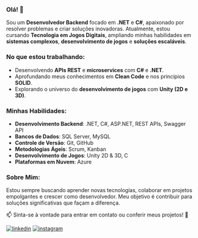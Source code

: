 ### Olá! 👋  
Sou um **Desenvolvedor Backend** focado em **.NET** e **C#**, apaixonado por resolver problemas e criar soluções inovadoras. Atualmente, estou cursando **Tecnologia em Jogos Digitais**, ampliando minhas habilidades em **sistemas complexos**, **desenvolvimento de jogos** e **soluções escaláveis**.  

### No que estou trabalhando:  
- Desenvolvendo **APIs REST** e **microservices** com **C#** e **.NET**.  
- Aprofundando meus conhecimentos em **Clean Code** e nos princípios **SOLID**.  
- Explorando o universo do **desenvolvimento de jogos** com **Unity (2D e 3D)**.  

### Minhas Habilidades:  
- **Desenvolvimento Backend**: .NET, C#, ASP.NET, REST APIs, Swagger API  
- **Bancos de Dados**: SQL Server, MySQL  
- **Controle de Versão**: Git, GitHub  
- **Metodologias Ágeis**: Scrum, Kanban  
- **Desenvolvimento de Jogos**: Unity 2D & 3D, C  
- **Plataformas em Nuvem**: Azure  

### Sobre Mim:  
Estou sempre buscando aprender novas tecnologias, colaborar em projetos empolgantes e crescer como desenvolvedor. Meu objetivo é contribuir para soluções significativas que façam a diferença.  

📫 Sinta-se à vontade para entrar em contato ou conferir meus projetos! 🚀  

[![linkedin](https://img.shields.io/badge/linkedin-000?style=for-the-badge&logo=linkedin&logoColor=blue)](https://www.linkedin.com/in/andre-gorzoni/) [![instagram](https://img.shields.io/badge/instagram-000?style=for-the-badge&logo=instagram&logoColor=blue)](https://www.instagram.com/andregorzoni)
